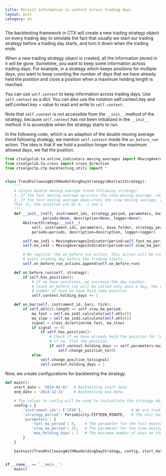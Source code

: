 ```yaml
---
title: Persist information in context across trading days
layout: post
category: en
---
```


The backtesting framework in CTX will create a new trading strategy object on every trading day to simulate
the fact that usually we start our trading strategy before a trading day starts, and turn it down
when the trading ends.

When a new trading strategy object is created, all the information stored in it will be gone. Sometime, you want
to keep some information across trading days. For example, in a strategy which keeps positions for multiple days,
you want to keep counting the number of days that we have already held the position and close a position when
a maximum holding length is reached.

You can use `self.context` to keep information across trading days. Use `self.context` as a dict. You can also
use the notation self.context.key and self.context.key = value to read and write to `self.context`.

Note that `self.context` is not accessible from the `__init__` method of the strategy, because `self.context`
has not been initialized in the `__init__` method.  It is accessible when the strategy starts to run.

In the following code, which is an adaption of the double moving average trend following strategy,
we mention `self.context` inside the `on_before_run` action. The idea is that if we hold a position longer than
the maximum allowed days, we flat the position.


```python
from ctxalgolib.ta.online_indicators.moving_averages import MovingAveragesIndicator
from ctxalgolib.ta.cross import cross_direction
from ctxalgoctp.ctp.backtesting_utils import *


class TrendFollowingWithMaxHoldingDayStrategy(AbstractStrategy):
    """
    A single double moving average trend following strategy:
    1. If the fast moving average up-cross the slow moving average, change position to 1.
    2. If the fast moving average down-cross the slow moving average, change position to -1.
    That is, the position can be 0, -1 and 1.
    """
    def __init__(self, instrument_ids, strategy_period, parameters, base_folder,
                 periods=None, description=None, logger=None):
        AbstractStrategy.__init__(
            self, instrument_ids, parameters, base_folder, strategy_period=strategy_period,
            periods=periods, description=description, logger=logger)

        self.ma_ind1 = MovingAveragesIndicator(period=self.fast_ma_period)
        self.ma_ind2 = MovingAveragesIndicator(period=self.slow_ma_period)

        # We register the on_before_run action, this action will be invoked
        # every trading day before the trading starts.
        self.on_before_run_actions.append(self.on_before_run)

    def on_before_run(self, strategy):
        if self.has_position():
            # If we have positions, we increase the day counter.
            # Since on_before_run will be called only once a day, the counter then records the
            # number of days we have held some position.
            self.context.holding_days += 1

    def on_bar(self, instrument_id, bars, tick):
        if self.ohlc().length >= self.slow_ma_period:
            ma_fast = self.ma_ind1.calculate(self.ohlc())
            ma_slow = self.ma_ind2.calculate(self.ohlc())
            signal = cross_direction(ma_fast, ma_slow)
            if signal == 0:
                if self.has_position():
                    # Check if we have already held the position for long enough,
                    # if so, flat the position.
                    if self.context.holding_days == self.parameters.max_holding_days:
                        self.change_position_to(0)
            else:
                self.change_position_to(signal)
                self.context.holding_days = 1
```

Now, we create configurations for backtesting the strategy.

```python
def main():
    start_date = '2014-01-01'  # Backtesting start date.
    end_date = '2014-12-31'    # Backtesting end date.

    # The values in config will be used to instantiate the strategy objects by the backtest method.
    config = {
        'instrument_ids': ['IF99'],                      # We are trading this future instrument.
        'strategy_period': Periodicity.FIFTEEN_MINUTE,   # The ohlc bar granularity on which trading happens.
        'parameters': {
            'fast_ma_period': 8,    # The parameter for the fast moving average.
            'slow_ma_period': 15,   # The parameter for the slow moving average.
            'max_holding_days': 2   # The maximum number of days we should hold a position.
        }
    }

    backtest(TrendFollowingWithMaxHoldingDayStrategy, config, start_date, end_date)


if __name__ == '__main__':
    main()

```
